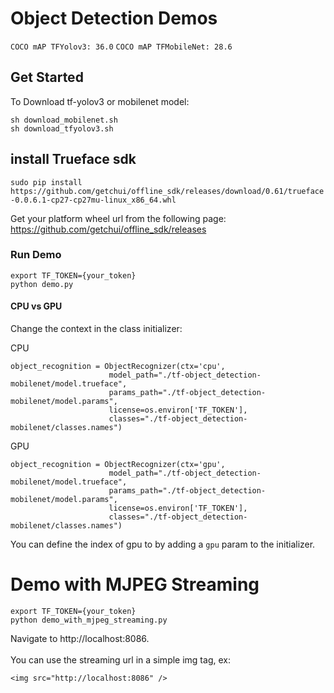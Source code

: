 
# Object Detection Demos

`COCO mAP TFYolov3: 36.0`
`COCO mAP TFMobileNet: 28.6`


## Get Started
To Download tf-yolov3 or mobilenet model:

```
sh download_mobilenet.sh
sh download_tfyolov3.sh
```

## install Trueface sdk
`sudo pip install https://github.com/getchui/offline_sdk/releases/download/0.61/trueface-0.0.6.1-cp27-cp27mu-linux_x86_64.whl`

Get your platform wheel url from the following page:<br/>
https://github.com/getchui/offline_sdk/releases

### Run Demo
```
export TF_TOKEN={your_token}
python demo.py
```


#### CPU vs GPU
Change the context in the class initializer:

CPU
```
object_recognition = ObjectRecognizer(ctx='cpu',
                      model_path="./tf-object_detection-mobilenet/model.trueface",
                      params_path="./tf-object_detection-mobilenet/model.params",
                      license=os.environ['TF_TOKEN'],
                      classes="./tf-object_detection-mobilenet/classes.names")
```

GPU
```
object_recognition = ObjectRecognizer(ctx='gpu',
                      model_path="./tf-object_detection-mobilenet/model.trueface",
                      params_path="./tf-object_detection-mobilenet/model.params",
                      license=os.environ['TF_TOKEN'],
                      classes="./tf-object_detection-mobilenet/classes.names")
```

You can define the index of gpu to by adding a `gpu` param to the initializer.


# Demo with MJPEG Streaming
```
export TF_TOKEN={your_token}
python demo_with_mjpeg_streaming.py
```
Navigate to http://localhost:8086.
<br />
<br />
You can use the streaming url in a simple img tag, ex:

`<img src="http://localhost:8086" />`



